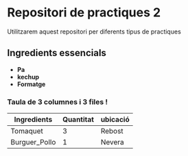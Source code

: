 # Repositori de practiques 2

Utilitzarem aquest repositori per diferents tipus de practiques

## Ingredients essencials 
- **Pa**
- **kechup** 
- **Formatge** 

###  Taula de 3 columnes i 3 files !

| Ingredients   | Quantitat | ubicació         |
|---------------|-----------|------------------|
| Tomaquet      | 3         | Rebost           |
| Burguer_Pollo | 1         | Nevera           |

